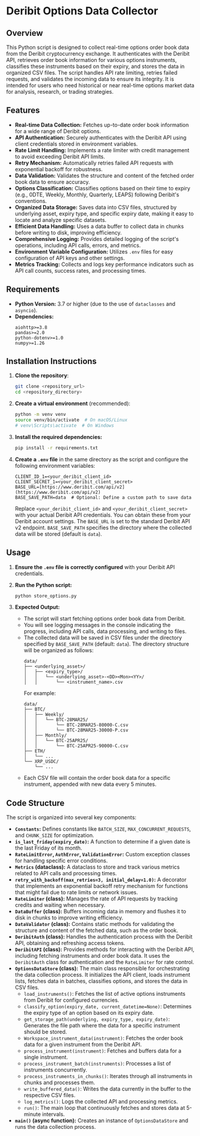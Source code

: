 # Deribit Options Data Collector

## Overview

This Python script is designed to collect real-time options order book data from the Deribit cryptocurrency exchange. It authenticates with the Deribit API, retrieves order book information for various options instruments, classifies these instruments based on their expiry, and stores the data in organized CSV files. The script handles API rate limiting, retries failed requests, and validates the incoming data to ensure its integrity. It is intended for users who need historical or near real-time options market data for analysis, research, or trading strategies.

## Features

* **Real-time Data Collection:** Fetches up-to-date order book information for a wide range of Deribit options.
* **API Authentication:** Securely authenticates with the Deribit API using client credentials stored in environment variables.
* **Rate Limit Handling:** Implements a rate limiter with credit management to avoid exceeding Deribit API limits.
* **Retry Mechanism:** Automatically retries failed API requests with exponential backoff for robustness.
* **Data Validation:** Validates the structure and content of the fetched order book data to ensure accuracy.
* **Options Classification:** Classifies options based on their time to expiry (e.g., 0DTE, Weekly, Monthly, Quarterly, LEAPS) following Deribit's conventions.
* **Organized Data Storage:** Saves data into CSV files, structured by underlying asset, expiry type, and specific expiry date, making it easy to locate and analyze specific datasets.
* **Efficient Data Handling:** Uses a data buffer to collect data in chunks before writing to disk, improving efficiency.
* **Comprehensive Logging:** Provides detailed logging of the script's operations, including API calls, errors, and metrics.
* **Environment Variable Configuration:** Utilizes `.env` files for easy configuration of API keys and other settings.
* **Metrics Tracking:** Collects and logs key performance indicators such as API call counts, success rates, and processing times.

## Requirements

* **Python Version:** 3.7 or higher (due to the use of `dataclasses` and `asyncio`).
* **Dependencies:**
    ```
    aiohttp>=3.8
    pandas>=2.0
    python-dotenv>=1.0
    numpy>=1.26
    ```

## Installation Instructions

1.  **Clone the repository**:
    ```bash
    git clone <repository_url>
    cd <repository_directory>
    ```

2.  **Create a virtual environment** (recommended):
    ```bash
    python -m venv venv
    source venv/bin/activate  # On macOS/Linux
    # venv\Scripts\activate  # On Windows
    ```

3.  **Install the required dependencies:**
    ```bash
    pip install -r requirements.txt
    ```


4.  **Create a `.env` file** in the same directory as the script and configure the following environment variables:
    ```
    CLIENT_ID_1=<your_deribit_client_id>
    CLIENT_SECRET_1=<your_deribit_client_secret>
    BASE_URL=[https://www.deribit.com/api/v2](https://www.deribit.com/api/v2)
    BASE_SAVE_PATH=data  # Optional: Define a custom path to save data
    ```
    Replace `<your_deribit_client_id>` and `<your_deribit_client_secret>` with your actual Deribit API credentials. You can obtain these from your Deribit account settings. The `BASE_URL` is set to the standard Deribit API v2 endpoint. `BASE_SAVE_PATH` specifies the directory where the collected data will be stored (default is `data`).

## Usage

1.  **Ensure the `.env` file is correctly configured** with your Deribit API credentials.

2.  **Run the Python script:**
    ```bash
    python store_options.py
    ```

3.  **Expected Output:**
    * The script will start fetching options order book data from Deribit.
    * You will see logging messages in the console indicating the progress, including API calls, data processing, and writing to files.
    * The collected data will be saved in CSV files under the directory specified by `BASE_SAVE_PATH` (default: `data`). The directory structure will be organized as follows:
        ```
        data/
        ├── <underlying_asset>/
        │   ├── <expiry_type>/
        │   │   └── <underlying_asset>-<DD><Mon><YY>/
        │   │       └── <instrument_name>.csv
        ```
        For example:
        ```
        data/
        ├── BTC/
        │   ├── Weekly/
        │   │   └── BTC-28MAR25/
        │   │       └── BTC-28MAR25-80000-C.csv
        │   │       └── BTC-28MAR25-30000-P.csv
        │   ├── Monthly/
        │   │   └── BTC-25APR25/
        │   │       └── BTC-25APR25-90000-C.csv
        ├── ETH/
        │   └── ...
        └── XRP_USDC/
            └── ...
        ```
    * Each CSV file will contain the order book data for a specific instrument, appended with new data every 5 minutes.

## Code Structure

The script is organized into several key components:

* **`Constants`:** Defines constants like `BATCH_SIZE`, `MAX_CONCURRENT_REQUESTS`, and `CHUNK_SIZE` for optimization.
* **`is_last_friday(expiry_date)`:** A function to determine if a given date is the last Friday of its month.
* **`RateLimitError`, `AuthError`, `ValidationError`:** Custom exception classes for handling specific error conditions.
* **`Metrics` (dataclass):** A dataclass to store and track various metrics related to API calls and processing times.
* **`retry_with_backoff(max_retries=3, initial_delay=1.0)`:** A decorator that implements an exponential backoff retry mechanism for functions that might fail due to rate limits or network issues.
* **`RateLimiter` (class):** Manages the rate of API requests by tracking credits and waiting when necessary.
* **`DataBuffer` (class):** Buffers incoming data in memory and flushes it to disk in chunks to improve writing efficiency.
* **`DataValidator` (class):** Contains static methods for validating the structure and content of the fetched data, such as the order book.
* **`DeribitAuth` (class):** Handles the authentication process with the Deribit API, obtaining and refreshing access tokens.
* **`DeribitAPI` (class):** Provides methods for interacting with the Deribit API, including fetching instruments and order book data. It uses the `DeribitAuth` class for authentication and the `RateLimiter` for rate control.
* **`OptionsDataStore` (class):** The main class responsible for orchestrating the data collection process. It initializes the API client, loads instrument lists, fetches data in batches, classifies options, and stores the data in CSV files.
    * `load_instruments()`: Fetches the list of active options instruments from Deribit for configured currencies.
    * `classify_option(expiry_date, current_datetime=None)`: Determines the expiry type of an option based on its expiry date.
    * `get_storage_path(underlying, expiry_type, expiry_date)`: Generates the file path where the data for a specific instrument should be stored.
    * `Workspace_instrument_data(instrument)`: Fetches the order book data for a given instrument from the Deribit API.
    * `process_instrument(instrument)`: Fetches and buffers data for a single instrument.
    * `process_instrument_batch(instruments)`: Processes a list of instruments concurrently.
    * `process_instruments_in_chunks()`: Iterates through all instruments in chunks and processes them.
    * `write_buffered_data()`: Writes the data currently in the buffer to the respective CSV files.
    * `log_metrics()`: Logs the collected API and processing metrics.
    * `run()`: The main loop that continuously fetches and stores data at 5-minute intervals.
* **`main()` (async function):** Creates an instance of `OptionsDataStore` and runs the data collection process.
